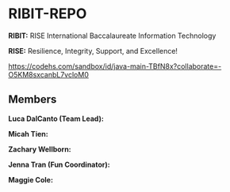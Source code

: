 # RIBIT-REPO

**RIBIT:** RISE International Baccalaureate Information Technology

**RISE:** Resilience, Integrity, Support, and Excellence!

https://codehs.com/sandbox/id/java-main-TBfN8x?collaborate=-O5KM8sxcanbL7vcloM0

## Members

**Luca DalCanto (Team Lead):**

**Micah Tien:**

**Zachary Wellborn:**

**Jenna Tran (Fun Coordinator):**

**Maggie Cole:**


